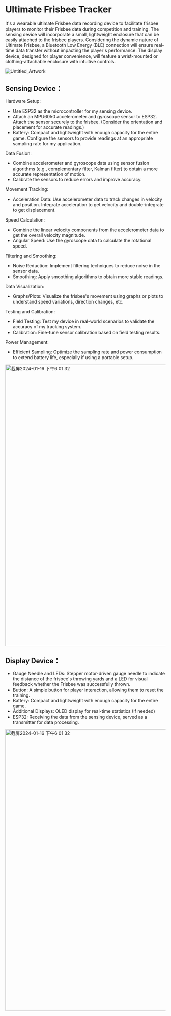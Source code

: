 # Ultimate Frisbee Tracker
It's a wearable ultimate Frisbee data recording device to facilitate frisbee players to monitor their Frisbee data during competition and training. The sensing device will incorporate a small, lightweight enclosure that can be easily attached to the frisbee players. Considering the dynamic nature of Ultimate Frisbee, a Bluetooth Low Energy (BLE) connection will ensure real-time data transfer without impacting the player's performance. The display device, designed for player convenience, will feature a wrist-mounted or clothing-attachable enclosure with intuitive controls.

![Untitled_Artwork](https://github.com/Michelleyukli/514-Final-Project/assets/148395276/cb1edeb7-dad0-4de7-95f7-71f81d545834)


## Sensing Device：
Hardware Setup:

 - Use ESP32 as the microcontroller for my sensing device.
 - Attach an MPU6050 accelerometer and gyroscope sensor to ESP32. Attach the sensor securely to the frisbee. (Consider the orientation and placement for accurate readings.) 
 - Battery: Compact and lightweight with enough capacity for the entire game.
Configure the sensors to provide readings at an appropriate sampling rate for my application.

Data Fusion:
   - Combine accelerometer and gyroscope data using sensor fusion algorithms (e.g., complementary filter, Kalman filter) to obtain a more accurate representation of motion.
   - Calibrate the sensors to reduce errors and improve accuracy.

Movement Tracking:
   - Acceleration Data: Use accelerometer data to track changes in velocity and position. Integrate acceleration to get velocity and double-integrate to get displacement.

Speed Calculation:
   - Combine the linear velocity components from the accelerometer data to get the overall velocity magnitude.
   - Angular Speed: Use the gyroscope data to calculate the rotational speed.

Filtering and Smoothing:
   - Noise Reduction: Implement filtering techniques to reduce noise in the sensor data.
   - Smoothing: Apply smoothing algorithms to obtain more stable readings.

Data Visualization:
   - Graphs/Plots: Visualize the frisbee's movement using graphs or plots to understand speed variations, direction changes, etc.

Testing and Calibration:
   - Field Testing: Test my device in real-world scenarios to validate the accuracy of my tracking system.
   - Calibration: Fine-tune sensor calibration based on field testing results.

Power Management:
   - Efficient Sampling: Optimize the sampling rate and power consumption to extend battery life, especially if using a portable setup.

<img width="885" alt="截屏2024-01-16 下午6 01 32" src="https://github.com/Michelleyukli/514-Final-Project/assets/148395276/4383e754-75d8-4be0-b490-3209336c8d8e">


## Display Device：
   - Gauge Needle and LEDs: Stepper motor-driven gauge needle to indicate the distance of the frisbee's throwing yards and a LED for visual feedback whether the Frisbee was successfully thrown. 
   - Button: A simple button for player interaction, allowing them to reset the training. 
   - Battery: Compact and lightweight with enough capacity for the entire game.
   - Additional Displays: OLED display for real-time statistics (If needed)
   - ESP32: Receiving the data from the sensing device, served as a transmitter for data processing.

<img width="885" alt="截屏2024-01-16 下午6 01 32" src="https://github.com/Michelleyukli/514-Final-Project/assets/148395276/af2153df-9ef9-416f-9cae-d9b490c8db35">

